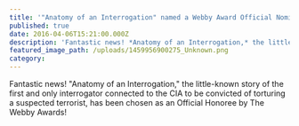 ```yaml
---
title: '"Anatomy of an Interrogation" named a Webby Award Official Nominee'
published: true
date: 2016-04-06T15:21:00.000Z
description: 'Fantastic news! *Anatomy of an Interrogation,* the little-known story of the first and only interrogator connected to the CIA to be convicted of torturing a suspected terrorist, has been chosen as an Official Honoree by The Webby Awards!'
featured_image_path: /uploads/1459956900275_Unknown.png
category:
---
```



Fantastic news! "Anatomy of an Interrogation," the little-known story of the first and only interrogator connected to the CIA to be convicted of torturing a suspected terrorist, has been chosen as an Official Honoree by The Webby Awards!